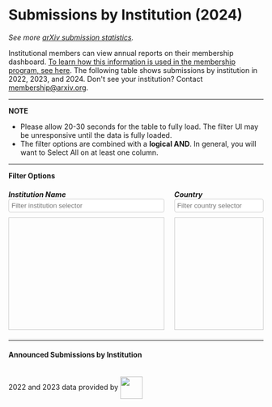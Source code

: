<meta charset="UTF-8">
<!--
<script type='text/javascript' src="https://code.jquery.com/jquery-3.7.1.js"></script>  
<script type='text/javascript' src="https://cdn.datatables.net/2.1.2/js/dataTables.js"></script>  
<link href="https://cdn.datatables.net/2.1.2/css/dataTables.dataTables.css" rel="stylesheet" type="text/css">  
-->
<script type='text/javascript' src="https://code.jquery.com/jquery-3.7.1.js"></script>  
<script type='text/javascript' src="https://cdn.datatables.net/2.3.2/js/dataTables.min.js"></script>  
<link href="https://cdn.datatables.net/2.3.2/css/dataTables.dataTables.css" rel="stylesheet" type="text/css">  

# Submissions by Institution (2024)

_See more [arXiv submission statistics](https://arxiv.org/stats/main)._

Institutional members can view annual reports on their membership dashboard. [To learn how this information is used in the membership program, see here](../../about/membership.md). The following table shows submissions by institution in 2022, 2023, and 2024. Don't see your institution? Contact [membership@arxiv.org](mailto:membership.arxiv.org). 

---
**NOTE**

  - Please allow 20-30 seconds for the table to fully load. The filter UI may be unresponsive until the data is fully loaded. 
  - The filter options are combined with a <strong>logical AND</strong>. In general, you will want to Select All on at least one column.

---


<style>

    .filters-wrapper {
        display: flex;
        justify-content: space-between;
        margin-bottom: 20px;
        width: 100%;
    }

    .filter-item {
        box-sizing: border-box;
    }

    .filter-item:first-child {
        width: calc(65% - 20px);
    }

    .filter-item:last-child {
        width: 35%;
    }

.filters-container {
    height: 200px;
    overflow-y: auto;
    border: 1px solid #ccc;
    padding: 10px;
    font-size: .9em;
}

    #institution_rank_wrapper {
        width: 100%;
    }

    .dataTables_wrapper {
        width: 100%;
    }

    .dataTables_filter {
        width: 30%;
        float: right;
    }

    table.dataTable {
        width: 100% !important;
        font-size: .9em; 
    }

    table.dataTable thead th {
        white-space: nowrap;
    }

    #institution-filter br,
    #country-filter br {
        display: none;
    }

    #institution-filter label,
    #country-filter label {
        display: flex;
        align-items: flex-start;
        margin-bottom: 5px;
        line-height: 1.2;
    }

    #institution-filter input[type="checkbox"],
    #country-filter input[type="checkbox"] {
        margin-right: 5px;
        margin-top: 2px;
    }

    #institution-filter label span,
    #country-filter label span {
        display: inline-block;
        padding-left: 20px;
        text-indent: -20px;
    }

    .filter-item input[type="text"] {
        width: 100%;
        padding: 5px;
        margin-bottom: 10px;
        border: 1px solid #ccc;
        border-radius: 4px;
        box-sizing: border-box;
    }
</style>


<h4 style="margin: 0;">Filter Options</h4>
<div class="filters-wrapper">    
    <div class="filter-item">
        <h5 style="margin-bottom: 0px;">Institution Name</h5>
        <input type="text" id="institution-search" placeholder="Filter institution selector">
        <div class="filters-container" id="institution-filter-container">
            <div id="institution-filter"></div>
        </div>
    </div>
    <div class="filter-item">
        <h5 style="margin-bottom: 0px;">Country</h5>
        <input type="text" id="country-search" placeholder="Filter country selector">
        <div class="filters-container" id="country-filter-container">
            <div id="country-filter"></div>
        </div>
    </div>
</div>
<p>
</p>

<hr style="margin: 1em 0;"> 

<div id="institution_rank_wrapper">
    <h4>Announced Submissions by Institution</h4>
    <table id="institution_rank" class="display compact"></table>
</div>


<script type='text/javascript' src="https://storage.googleapis.com/info-arxiv-org-stats/institution_submissions_2024_top.js"></script>

<script type='text/javascript'>
    let institutions = [];
let countries = [];

let selectedInstitutions = [];
let selectedCountries = [];

// console.log(dataSet)
dataSet.forEach(entry => {
	const institution = entry[1];
	const country = entry[3];
	institutions.push(institution);
	countries.push(country);
});

// console.log(institutions)
// console.log(countries)


jQuery.fn.dataTable.ext.type.order['ignore-punct-pre'] = function(data) {
  // Remove leading punctuation and whitespace
  return data.replace(/^[\p{P}\p{S}\s]+/u, '').toLowerCase();
};


//function reorderFilter(list) {
//	return [...new Set(list)].sort();
//}
function reorderFilter(list) {
    return [...new Set(list)].sort((a, b) => {
        const stripPunctuation = str => str.replace(/^[^\w\s]+/, '').toLowerCase();
        return stripPunctuation(a).localeCompare(stripPunctuation(b));
    });
}


institutions = reorderFilter(institutions)
countries = reorderFilter(countries)

function createFilterOptions(containerId, items, selectedItems) {
	const container = document.getElementById(containerId);

	if (!container) {
		console.error(`Container with ID '${containerId}' not found`);
		return;
	}
	const selectAllLabel = document.createElement('label');
	selectAllLabel.htmlFor = `${containerId}-select-all`;

	const selectAllCheckbox = document.createElement('input');
	selectAllCheckbox.type = 'checkbox';
	selectAllCheckbox.id = `${containerId}-select-all`;
	selectAllCheckbox.value = 'select-all';
	selectAllCheckbox.checked = true;

	selectAllLabel.appendChild(selectAllCheckbox);
	selectAllLabel.appendChild(document.createTextNode('Select/Deselect All'));

	container.appendChild(selectAllLabel);
	container.appendChild(document.createElement('br'));

	selectAllCheckbox.addEventListener('change', function() {
		const checkboxes = container.querySelectorAll(`input[type=checkbox]:not(#${containerId}-select-all)`);
		checkboxes.forEach(checkbox => {
			checkbox.checked = this.checked;
			const itemIndex = selectedItems.indexOf(checkbox.value);
			if (this.checked && itemIndex === -1) {
				selectedItems.push(checkbox.value);
			} else if (!this.checked && itemIndex > -1) {
				selectedItems.splice(itemIndex, 1);
			}
		});
		updateTable();
	});

	items.forEach((item,index) => {
		const label = document.createElement('label');
		label.htmlFor=`${containerId}-checkbox-${index}`;

		const checkbox = document.createElement('input');
		checkbox.type = 'checkbox';
		checkbox.id = `${containerId}-checkbox-${index}`;
		checkbox.value = item;
		checkbox.checked = true;

		selectedItems.push(item);

		label.appendChild(checkbox);
		label.appendChild(document.createTextNode(item));

		container.appendChild(label);
		container.appendChild(document.createElement('br'));
	});

	updateTable(); 

	container.addEventListener('change', (event) => {
		if (event.target.type === 'checkbox') {
			if (event.target.checked) {
				selectedItems.push(event.target.value);
			} else {
				const index = selectedItems.indexOf(event.target.value);
				if (index > -1) {
					selectedItems.splice(index, 1);
				}
			}
			const allChecked = Array.from(container.querySelectorAll(`input[type=checkbox]:not(#${containerId}-select-all)`)).every(cb => cb.checked);
			selectAllCheckbox.checked = allChecked;
			updateTable();
		}
	});
}

const escapeRegex = str => str.replace(/[.*+?^${}()|[\]\\]/g, '\\$&');

function updateTable() {
	var institutionRegex = new RegExp(
        `^(?:${selectedInstitutions.map(escapeRegex).join('|')})$`,
        'u' // unicode aware
    );
    // This does not work with dashes:
    // var institutionRegex = new RegExp(
    //     `^(?:${selectedInstitutions.map(name => $.fn.dataTable.util.escapeRegex(name)).join('|')})$`,
    //     'u' // unicode aware
    // );
    //console.log(institutionRegex);
    //console.log(institutionRegex.test("CNRS Ingénierie")); // true
	var countryRegex = `^(${selectedCountries.join('|')})$`;
	table.column(1).search(institutionRegex.source, true, false);
	table.column(3).search(countryRegex, true, false);
	table.draw();
}

let table;

$(document).ready(function () {
    // Initialize data table
    table = $('#institution_rank').DataTable({
        data: dataSet, // This should be an array of arrays or array of objects
        columns: [
            { title: 'Rank' },
            { title: 'Org Name' },
            { title: 'ROR.org' },
            { title: 'Org Country' },
            { title: 'Avg Papers' }
        ],
        columnDefs: [{ type: 'string-utf8', targets: 1 }],
        pageLength: 25
    });

    // Filter institutions
	$("#institution-search").on("keyup", function () {
        const value = $(this).val().toLowerCase();
        $("#institution-filter label").filter(function() {
            $(this).toggle($(this).text().toLowerCase().indexOf(value) > -1);
        });
    });

    // Filter country
	$("#country-search").on("keyup", function () {
		const value = $(this).val().toLowerCase();
		$("#country-filter label").filter(function () {
			$(this).toggle($(this).text().toLowerCase().indexOf(value) > -1);
		});
	});

    createFilterOptions('institution-filter',institutions,selectedInstitutions);
    createFilterOptions('country-filter',countries,selectedCountries);
});

</script>


2022 and 2023 data provided by
<img width="44" style="vertical-align:middle" src='https://arxiv.org/scopus.png'/>